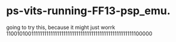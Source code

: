# ps-vits-running-FF13-psp_emu.
going to try this, because  it might just worrk
110010100111111111111111111111111111111111111111111111111100000
